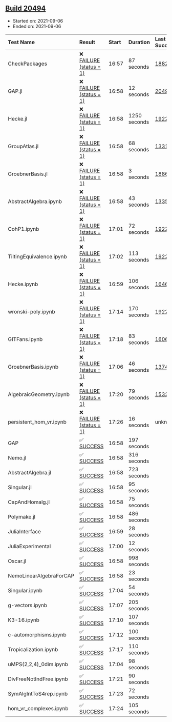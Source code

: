 ## [Build 20494](https://oscarci.mathematik.uni-kl.de/job/oscar/20494/)

* Started on: 2021-09-06
* Ended on: 2021-09-06

| Test Name    | Result | Start | Duration | Last Success | First Failure |
|:-------------|:-------|:------|:---------|:-------------|:--------------|
| CheckPackages | ❌ [FAILURE (status = 1)](https://oscarci.mathematik.uni-kl.de/job/oscar/20494/artifact/logs/build-20494/CheckPackages.log) | 16:57 | 87 seconds | [18822](https://oscarci.mathematik.uni-kl.de/job/oscar/18822/) | [18823](https://oscarci.mathematik.uni-kl.de/job/oscar/18823/) |
| GAP.jl | ❌ [FAILURE (status = 1)](https://oscarci.mathematik.uni-kl.de/job/oscar/20494/artifact/logs/build-20494/GAP.jl.log) | 16:58 | 12 seconds | [20493](https://oscarci.mathematik.uni-kl.de/job/oscar/20493/) | [20494](https://oscarci.mathematik.uni-kl.de/job/oscar/20494/) |
| Hecke.jl | ❌ [FAILURE (status = 1)](https://oscarci.mathematik.uni-kl.de/job/oscar/20494/artifact/logs/build-20494/Hecke.jl.log) | 16:58 | 1250 seconds | [19222](https://oscarci.mathematik.uni-kl.de/job/oscar/19222/) | [20152](https://oscarci.mathematik.uni-kl.de/job/oscar/20152/) |
| GroupAtlas.jl | ❌ [FAILURE (status = 1)](https://oscarci.mathematik.uni-kl.de/job/oscar/20494/artifact/logs/build-20494/GroupAtlas.jl.log) | 16:58 | 68 seconds | [13311](https://oscarci.mathematik.uni-kl.de/job/oscar/13311/) | [13312](https://oscarci.mathematik.uni-kl.de/job/oscar/13312/) |
| GroebnerBasis.jl | ❌ [FAILURE (status = 1)](https://oscarci.mathematik.uni-kl.de/job/oscar/20494/artifact/logs/build-20494/GroebnerBasis.jl.log) | 16:58 | 3 seconds | [18864](https://oscarci.mathematik.uni-kl.de/job/oscar/18864/) | [18865](https://oscarci.mathematik.uni-kl.de/job/oscar/18865/) |
| AbstractAlgebra.ipynb | ❌ [FAILURE (status = 1)](https://oscarci.mathematik.uni-kl.de/job/oscar/20494/artifact/logs/build-20494/AbstractAlgebra.ipynb.log) | 16:58 | 43 seconds | [13355](https://oscarci.mathematik.uni-kl.de/job/oscar/13355/) | [13356](https://oscarci.mathematik.uni-kl.de/job/oscar/13356/) |
| CohP1.ipynb | ❌ [FAILURE (status = 1)](https://oscarci.mathematik.uni-kl.de/job/oscar/20494/artifact/logs/build-20494/CohP1.ipynb.log) | 17:01 | 72 seconds | [19222](https://oscarci.mathematik.uni-kl.de/job/oscar/19222/) | [20152](https://oscarci.mathematik.uni-kl.de/job/oscar/20152/) |
| TiltingEquivalence.ipynb | ❌ [FAILURE (status = 1)](https://oscarci.mathematik.uni-kl.de/job/oscar/20494/artifact/logs/build-20494/TiltingEquivalence.ipynb.log) | 17:02 | 113 seconds | [19222](https://oscarci.mathematik.uni-kl.de/job/oscar/19222/) | [20152](https://oscarci.mathematik.uni-kl.de/job/oscar/20152/) |
| Hecke.ipynb | ❌ [FAILURE (status = 1)](https://oscarci.mathematik.uni-kl.de/job/oscar/20494/artifact/logs/build-20494/Hecke.ipynb.log) | 16:59 | 106 seconds | [16463](https://oscarci.mathematik.uni-kl.de/job/oscar/16463/) | [16464](https://oscarci.mathematik.uni-kl.de/job/oscar/16464/) |
| wronski-poly.ipynb | ❌ [FAILURE (status = 1)](https://oscarci.mathematik.uni-kl.de/job/oscar/20494/artifact/logs/build-20494/wronski-poly.ipynb.log) | 17:14 | 170 seconds | [19222](https://oscarci.mathematik.uni-kl.de/job/oscar/19222/) | [20152](https://oscarci.mathematik.uni-kl.de/job/oscar/20152/) |
| GITFans.ipynb | ❌ [FAILURE (status = 1)](https://oscarci.mathematik.uni-kl.de/job/oscar/20494/artifact/logs/build-20494/GITFans.ipynb.log) | 17:18 | 83 seconds | [16068](https://oscarci.mathematik.uni-kl.de/job/oscar/16068/) | [16069](https://oscarci.mathematik.uni-kl.de/job/oscar/16069/) |
| GroebnerBasis.ipynb | ❌ [FAILURE (status = 1)](https://oscarci.mathematik.uni-kl.de/job/oscar/20494/artifact/logs/build-20494/GroebnerBasis.ipynb.log) | 17:06 | 46 seconds | [13748](https://oscarci.mathematik.uni-kl.de/job/oscar/13748/) | [13749](https://oscarci.mathematik.uni-kl.de/job/oscar/13749/) |
| AlgebraicGeometry.ipynb | ❌ [FAILURE (status = 1)](https://oscarci.mathematik.uni-kl.de/job/oscar/20494/artifact/logs/build-20494/AlgebraicGeometry.ipynb.log) | 17:20 | 79 seconds | [15322](https://oscarci.mathematik.uni-kl.de/job/oscar/15322/) | [15323](https://oscarci.mathematik.uni-kl.de/job/oscar/15323/) |
| persistent_hom_vr.ipynb | ❌ [FAILURE (status = 1)](https://oscarci.mathematik.uni-kl.de/job/oscar/20494/artifact/logs/build-20494/persistent_hom_vr.ipynb.log) | 17:26 | 16 seconds | unknown | unknown |
| GAP | ✅ [SUCCESS](https://oscarci.mathematik.uni-kl.de/job/oscar/20494/artifact/logs/build-20494/GAP.log) | 16:58 | 197 seconds |  |  |
| Nemo.jl | ✅ [SUCCESS](https://oscarci.mathematik.uni-kl.de/job/oscar/20494/artifact/logs/build-20494/Nemo.jl.log) | 16:58 | 316 seconds |  |  |
| AbstractAlgebra.jl | ✅ [SUCCESS](https://oscarci.mathematik.uni-kl.de/job/oscar/20494/artifact/logs/build-20494/AbstractAlgebra.jl.log) | 16:58 | 723 seconds |  |  |
| Singular.jl | ✅ [SUCCESS](https://oscarci.mathematik.uni-kl.de/job/oscar/20494/artifact/logs/build-20494/Singular.jl.log) | 16:58 | 95 seconds |  |  |
| CapAndHomalg.jl | ✅ [SUCCESS](https://oscarci.mathematik.uni-kl.de/job/oscar/20494/artifact/logs/build-20494/CapAndHomalg.jl.log) | 16:58 | 75 seconds |  |  |
| Polymake.jl | ✅ [SUCCESS](https://oscarci.mathematik.uni-kl.de/job/oscar/20494/artifact/logs/build-20494/Polymake.jl.log) | 16:58 | 486 seconds |  |  |
| JuliaInterface | ✅ [SUCCESS](https://oscarci.mathematik.uni-kl.de/job/oscar/20494/artifact/logs/build-20494/JuliaInterface.log) | 16:59 | 28 seconds |  |  |
| JuliaExperimental | ✅ [SUCCESS](https://oscarci.mathematik.uni-kl.de/job/oscar/20494/artifact/logs/build-20494/JuliaExperimental.log) | 17:00 | 12 seconds |  |  |
| Oscar.jl | ✅ [SUCCESS](https://oscarci.mathematik.uni-kl.de/job/oscar/20494/artifact/logs/build-20494/Oscar.jl.log) | 16:58 | 998 seconds |  |  |
| NemoLinearAlgebraForCAP | ✅ [SUCCESS](https://oscarci.mathematik.uni-kl.de/job/oscar/20494/artifact/logs/build-20494/NemoLinearAlgebraForCAP.log) | 16:58 | 23 seconds |  |  |
| Singular.ipynb | ✅ [SUCCESS](https://oscarci.mathematik.uni-kl.de/job/oscar/20494/artifact/logs/build-20494/Singular.ipynb.log) | 17:04 | 54 seconds |  |  |
| g-vectors.ipynb | ✅ [SUCCESS](https://oscarci.mathematik.uni-kl.de/job/oscar/20494/artifact/logs/build-20494/g-vectors.ipynb.log) | 17:07 | 205 seconds |  |  |
| K3-16.ipynb | ✅ [SUCCESS](https://oscarci.mathematik.uni-kl.de/job/oscar/20494/artifact/logs/build-20494/K3-16.ipynb.log) | 17:10 | 107 seconds |  |  |
| c-automorphisms.ipynb | ✅ [SUCCESS](https://oscarci.mathematik.uni-kl.de/job/oscar/20494/artifact/logs/build-20494/c-automorphisms.ipynb.log) | 17:12 | 100 seconds |  |  |
| Tropicalization.ipynb | ✅ [SUCCESS](https://oscarci.mathematik.uni-kl.de/job/oscar/20494/artifact/logs/build-20494/Tropicalization.ipynb.log) | 17:17 | 110 seconds |  |  |
| uMPS(2,2,4)_0dim.ipynb | ✅ [SUCCESS](https://oscarci.mathematik.uni-kl.de/job/oscar/20494/artifact/logs/build-20494/uMPS-2-2-4-_0dim.ipynb.log) | 17:04 | 98 seconds |  |  |
| DivFreeNotIndFree.ipynb | ✅ [SUCCESS](https://oscarci.mathematik.uni-kl.de/job/oscar/20494/artifact/logs/build-20494/DivFreeNotIndFree.ipynb.log) | 17:21 | 90 seconds |  |  |
| SymAlgIntToS4rep.ipynb | ✅ [SUCCESS](https://oscarci.mathematik.uni-kl.de/job/oscar/20494/artifact/logs/build-20494/SymAlgIntToS4rep.ipynb.log) | 17:23 | 72 seconds |  |  |
| hom_vr_complexes.ipynb | ✅ [SUCCESS](https://oscarci.mathematik.uni-kl.de/job/oscar/20494/artifact/logs/build-20494/hom_vr_complexes.ipynb.log) | 17:24 | 105 seconds |  |  |
